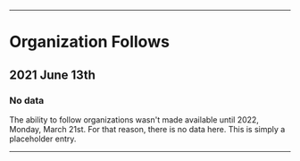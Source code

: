 
***

# Organization Follows

## 2021 June 13th

### No data

The ability to follow organizations wasn't made available until 2022, Monday, March 21st. For that reason, there is no data here. This is simply a placeholder entry.

***
